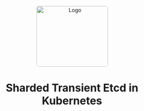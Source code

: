 <!-- PROJECT LOGO -->
<br />
<div align="center">
  <a href="https://github.com/othneildrew/Best-README-Template">
    <img src="https://github.com/user-attachments/assets/a48ed306-01e9-416d-9362-a08448896ae9" alt="Logo" width="189" height="160" style="border-radius: 5px;">
  </a>

  <h1 align="center">Sharded Transient Etcd in Kubernetes</h1>
</div>